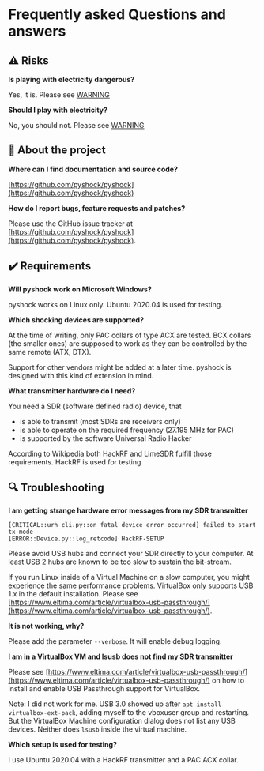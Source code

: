 # Frequently asked Questions and answers

## ⚠️ Risks

**Is playing with electricity dangerous?**

Yes, it is. Please see [WARNING](https://github.com/pyshock/pyshock/blob/master/doc/WARNING.md)


**Should I play with electricity?**

No, you should not. Please see [WARNING](https://github.com/pyshock/pyshock/blob/master/doc/WARNING.md)



## 🔧 About the project

**Where can I find documentation and source code?**

[https://github.com/pyshock/pyshock](https://github.com/pyshock/pyshock)


**How do I report bugs, feature requests and patches?**

Please use the GitHub issue tracker at
[https://github.com/pyshock/pyshock](https://github.com/pyshock/pyshock).


## ✔️ Requirements

**Will pyshock work on Microsoft Windows?**

pyshock works on Linux only. Ubuntu 2020.04 is used for testing.


**Which shocking devices are supported?**

At the time of writing, only PAC collars of type ACX are tested.
BCX collars (the smaller ones) are supposed to work as they
can be controlled by the same remote (ATX, DTX).

Support for other vendors might be added at a later time. pyshock
is designed with this kind of extension in mind. 


**What transmitter hardware do I need?**

You need a SDR (software defined radio) device, that
- is able to transmit (most SDRs are receivers only)
- is able to operate on the required frequency (27.195 MHz for PAC)
- is supported by the software Universal Radio Hacker

According to Wikipedia both HackRF and LimeSDR fulfill those requirements.
HackRF is used for testing



## 🔍 Troubleshooting

**I am getting strange hardware error messages from my SDR transmitter**

~~~~
[CRITICAL::urh_cli.py::on_fatal_device_error_occurred] failed to start tx mode
[ERROR::Device.py::log_retcode] HackRF-SETUP
~~~~

Please avoid USB hubs and connect your SDR directly to your computer.
At least USB 2 hubs are known to be too slow to sustain the bit-stream.

If you run Linux inside of a Virtual Machine on a slow computer, you
might experience the same performance problems. VirtualBox only supports
USB 1.x in the default installation. Please see 
[https://www.eltima.com/article/virtualbox-usb-passthrough/](https://www.eltima.com/article/virtualbox-usb-passthrough/).


**It is not working, why?**

Please add the parameter `--verbose`. It will enable debug logging.


**I am in a VirtualBox VM and lsusb does not find my SDR transmitter**

Please see [https://www.eltima.com/article/virtualbox-usb-passthrough/](https://www.eltima.com/article/virtualbox-usb-passthrough/) on how to install and enable USB Passthrough support for VirtualBox.

Note: I did not work for me. USB 3.0 showed up after
`apt install virtualbox-ext-pack`, adding myself to the vboxuser group and
restarting. But the VirtualBox Machine configuration dialog does not 
list any USB devices. Neither does `lsusb` inside the virtual machine.


**Which setup is used for testing?**

I use Ubuntu 2020.04 with a HackRF transmitter and a PAC ACX collar.